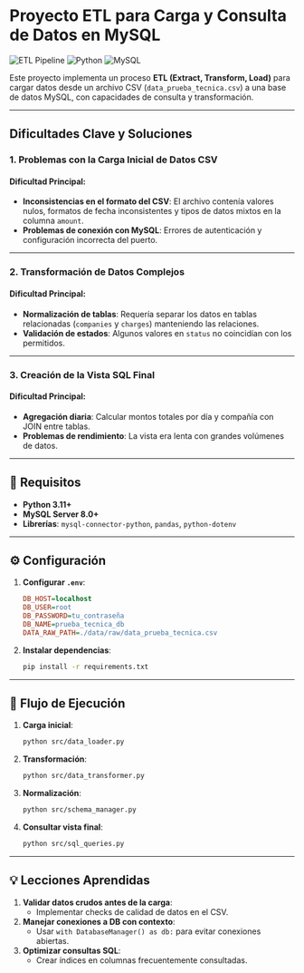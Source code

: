 # **Proyecto ETL para Carga y Consulta de Datos en MySQL**

![ETL Pipeline](https://img.shields.io/badge/ETL-Pipeline-blue) 
![Python](https://img.shields.io/badge/Python-3.11%2B-green)
![MySQL](https://img.shields.io/badge/MySQL-8.0%2B-orange)


Este proyecto implementa un proceso **ETL (Extract, Transform, Load)** para cargar datos desde un archivo CSV (`data_prueba_tecnica.csv`) a una base de datos MySQL, con capacidades de consulta y transformación.

---

## **Dificultades Clave y Soluciones**

### **1. Problemas con la Carga Inicial de Datos CSV**
#### **Dificultad Principal**:
- **Inconsistencias en el formato del CSV**: El archivo contenía valores nulos, formatos de fecha inconsistentes y tipos de datos mixtos en la columna `amount`.
- **Problemas de conexión con MySQL**: Errores de autenticación y configuración incorrecta del puerto.


---

### **2. Transformación de Datos Complejos**
#### **Dificultad Principal**:
- **Normalización de tablas**: Requería separar los datos en tablas relacionadas (`companies` y `charges`) manteniendo las relaciones.
- **Validación de estados**: Algunos valores en `status` no coincidían con los permitidos.


---

### **3. Creación de la Vista SQL Final**
#### **Dificultad Principal**:
- **Agregación diaria**: Calcular montos totales por día y compañía con JOIN entre tablas.
- **Problemas de rendimiento**: La vista era lenta con grandes volúmenes de datos.


---

## **📌 Requisitos**
- **Python 3.11+**
- **MySQL Server 8.0+**
- **Librerías**: `mysql-connector-python`, `pandas`, `python-dotenv`

---

## **⚙️ Configuración**
1. **Configurar `.env`**:
   ```ini
   DB_HOST=localhost
   DB_USER=root
   DB_PASSWORD=tu_contraseña
   DB_NAME=prueba_tecnica_db
   DATA_RAW_PATH=./data/raw/data_prueba_tecnica.csv
   ```

2. **Instalar dependencias**:
   ```bash
   pip install -r requirements.txt
   ```

---

## **🚀 Flujo de Ejecución**
1. **Carga inicial**:
   ```bash
   python src/data_loader.py
   ```

2. **Transformación**:
   ```bash
   python src/data_transformer.py
   ```

3. **Normalización**:
   ```bash
   python src/schema_manager.py
   ```

4. **Consultar vista final**:
   ```bash
   python src/sql_queries.py
   ```


---

## **💡 Lecciones Aprendidas**
1. **Validar datos crudos antes de la carga**:
   - Implementar checks de calidad de datos en el CSV.
2. **Manejar conexiones a DB con contexto**:
   - Usar `with DatabaseManager() as db:` para evitar conexiones abiertas.
3. **Optimizar consultas SQL**:
   - Crear índices en columnas frecuentemente consultadas.
